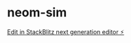 # neom-sim

[Edit in StackBlitz next generation editor ⚡️](https://stackblitz.com/~/github.com/egyadmin/neom-sim)